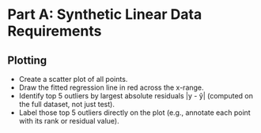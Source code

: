 # Part A: Synthetic Linear Data Requirements

## Plotting

- Create a scatter plot of all points.
- Draw the fitted regression line in red across the x-range.
- Identify top 5 outliers by largest absolute residuals |y - ŷ| (computed on the full dataset, not just test).
- Label those top 5 outliers directly on the plot (e.g., annotate each point with its rank or residual value).
